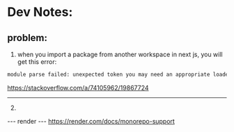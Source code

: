 # Dev Notes:

## problem:

1) when you import a package from another workspace in next js, you will get this error:

```bash
module parse failed: unexpected token you may need an appropriate loader to handle this file type.
```

https://stackoverflow.com/a/74105962/19867724

---

2)


--- render ---
https://render.com/docs/monorepo-support